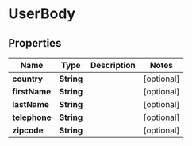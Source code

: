 # UserBody

## Properties
Name | Type | Description | Notes
------------ | ------------- | ------------- | -------------
**country** | **String** |  |  [optional]
**firstName** | **String** |  |  [optional]
**lastName** | **String** |  |  [optional]
**telephone** | **String** |  |  [optional]
**zipcode** | **String** |  |  [optional]
